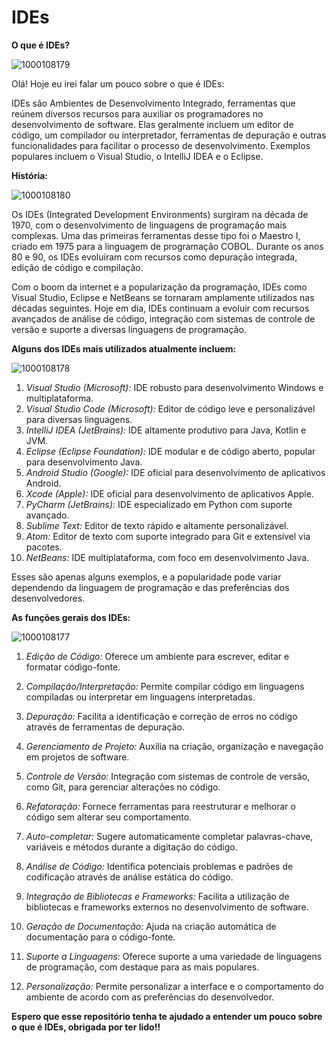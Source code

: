 # IDEs
**O que é IDEs?**

![1000108179](https://github.com/Eloiza15/IDEs/assets/168553661/add15603-ca14-47c1-8c0a-05292c281e6d)

Olá! Hoje eu irei falar um pouco sobre o que é IDEs:

IDEs são Ambientes de Desenvolvimento Integrado, ferramentas que reúnem diversos recursos para auxiliar os programadores no desenvolvimento de software. Elas geralmente incluem um editor de código, um compilador ou interpretador, ferramentas de depuração e outras funcionalidades para facilitar o processo de desenvolvimento. Exemplos populares incluem o Visual Studio, o IntelliJ IDEA e o Eclipse.

**História:**

![1000108180](https://github.com/Eloiza15/IDEs/assets/168553661/31ad4603-388f-4744-bda7-41117d99ef2e)


Os IDEs (Integrated Development Environments) surgiram na década de 1970, com o desenvolvimento de linguagens de programação mais complexas. Uma das primeiras ferramentas desse tipo foi o Maestro I, criado em 1975 para a linguagem de programação COBOL. Durante os anos 80 e 90, os IDEs evoluíram com recursos como depuração integrada, edição de código e compilação.

Com o boom da internet e a popularização da programação, IDEs como Visual Studio, Eclipse e NetBeans se tornaram amplamente utilizados nas décadas seguintes. Hoje em dia, IDEs continuam a evoluir com recursos avançados de análise de código, integração com sistemas de controle de versão e suporte a diversas linguagens de programação.

**Alguns dos IDEs mais utilizados atualmente incluem:**

![1000108178](https://github.com/Eloiza15/IDEs/assets/168553661/c6b29432-e60f-4331-af11-184cef920622)

1. *Visual Studio (Microsoft):* IDE robusto para desenvolvimento Windows e multiplataforma.
2. *Visual Studio Code (Microsoft):* Editor de código leve e personalizável para diversas linguagens.
3. *IntelliJ IDEA (JetBrains):* IDE altamente produtivo para Java, Kotlin e JVM.
4. *Eclipse (Eclipse Foundation):* IDE modular e de código aberto, popular para desenvolvimento Java.
5. *Android Studio (Google):* IDE oficial para desenvolvimento de aplicativos Android.
6. *Xcode (Apple):* IDE oficial para desenvolvimento de aplicativos Apple.
7. *PyCharm (JetBrains):* IDE especializado em Python com suporte avançado.
8. *Sublime Text:* Editor de texto rápido e altamente personalizável.
9. *Atom:* Editor de texto com suporte integrado para Git e extensível via pacotes.
10. *NetBeans:* IDE multiplataforma, com foco em desenvolvimento Java.

Esses são apenas alguns exemplos, e a popularidade pode variar dependendo da linguagem de programação e das preferências dos desenvolvedores.

**As funções gerais dos IDEs:**

![1000108177](https://github.com/Eloiza15/IDEs/assets/168553661/a7855140-b2ff-40ab-9ed4-30c18842dd47)

1. *Edição de Código:* Oferece um ambiente para escrever, editar e formatar código-fonte.

2. *Compilação/Interpretação:* Permite compilar código em linguagens compiladas ou interpretar em linguagens interpretadas.

3. *Depuração:* Facilita a identificação e correção de erros no código através de ferramentas de depuração.

4. *Gerenciamento de Projeto:* Auxilia na criação, organização e navegação em projetos de software.

5. *Controle de Versão:* Integração com sistemas de controle de versão, como Git, para gerenciar alterações no código.

6. *Refatoração:* Fornece ferramentas para reestruturar e melhorar o código sem alterar seu comportamento.

7. *Auto-completar:* Sugere automaticamente completar palavras-chave, variáveis e métodos durante a digitação do código.

8. *Análise de Código:* Identifica potenciais problemas e padrões de codificação através de análise estática do código.

9. *Integração de Bibliotecas e Frameworks:* Facilita a utilização de bibliotecas e frameworks externos no desenvolvimento de software.

10. *Geração de Documentação:* Ajuda na criação automática de documentação para o código-fonte.

11. *Suporte a Linguagens:* Oferece suporte a uma variedade de linguagens de programação, com destaque para as mais populares.

12. *Personalização:* Permite personalizar a interface e o comportamento do ambiente de acordo com as preferências do desenvolvedor.

**Espero que esse repositório tenha te ajudado a entender um pouco sobre o que é IDEs, obrigada por ter lido!!**
